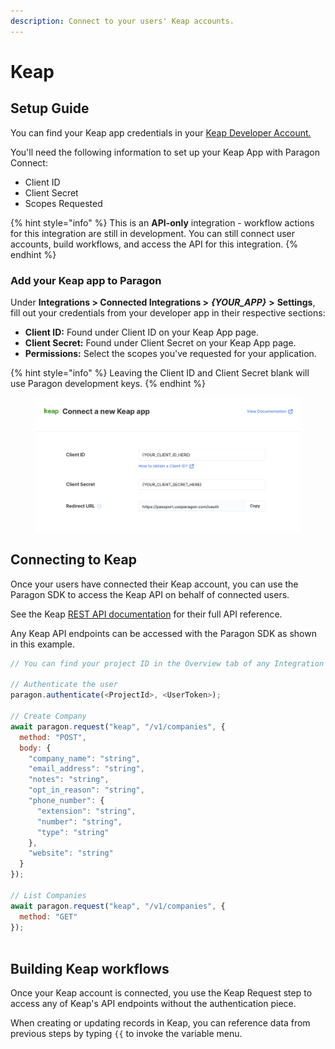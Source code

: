 ```yaml
---
description: Connect to your users' Keap accounts.
---
```


# Keap

## Setup Guide

You can find your Keap app credentials in your [Keap Developer Account.](https://developer.infusionsoft.com/docs/rest/)

You'll need the following information to set up your Keap App with Paragon Connect:

* Client ID
* Client Secret
* Scopes Requested

{% hint style="info" %}
This is an **API-only** integration - workflow actions for this integration are still in development. You can still connect user accounts, build workflows, and access the API for this integration.
{% endhint %}

### Add your Keap app to Paragon

Under **Integrations > Connected Integrations >** _**{YOUR\_APP}**_ **>** **Settings**, fill out your credentials from your developer app in their respective sections:

* **Client ID:** Found under Client ID on your Keap App page.
* **Client Secret:** Found under Client Secret on your Keap App page.
* **Permissions:** Select the scopes you've requested for your application.

{% hint style="info" %}
Leaving the Client ID and Client Secret blank will use Paragon development keys.
{% endhint %}

<figure><img src="../../.gitbook/assets/Connecting your Keap app to Paragon Connect.png" alt=""><figcaption></figcaption></figure>

## Connecting to Keap

Once your users have connected their Keap account, you can use the Paragon SDK to access the Keap API on behalf of connected users.

See the Keap [REST API documentation](https://developer.infusionsoft.com/docs/rest/) for their full API reference.

Any Keap API endpoints can be accessed with the Paragon SDK as shown in this example.

```javascript
// You can find your project ID in the Overview tab of any Integration

// Authenticate the user
paragon.authenticate(<ProjectId>, <UserToken>);
            
// Create Company
await paragon.request("keap", "/v1/companies", {
  method: "POST",
  body: {
    "company_name": "string",
    "email_address": "string",
    "notes": "string",
    "opt_in_reason": "string",
    "phone_number": {
      "extension": "string",
      "number": "string",
      "type": "string"
    },
    "website": "string"
  }
});

// List Companies
await paragon.request("keap", "/v1/companies", {
  method: "GET"
});
  
```

## Building Keap workflows

Once your Keap account is connected, you use the Keap Request step to access any of Keap's API endpoints without the authentication piece.

When creating or updating records in Keap, you can reference data from previous steps by typing `{{` to invoke the variable menu.
